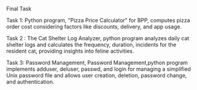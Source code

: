 Final Task

Task 1: Python program, "Pizza Price Calculator" for BPP, computes pizza order cost considering factors like discounts, delivery, and app usage. 

Task 2 : The Cat Shelter Log Analyzer, python program analyzes daily cat shelter logs and calculates the frequency, duration,  incidents for the resident cat, providing insights into feline activities.

Task 3: Password Management,  Password Management,python program implements adduser, deluser, passwd, and login for managing a simplified Unix password file and allows user creation, deletion, password change, and authentication.
